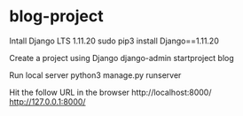 # blog-project

Intall Django LTS 1.11.20
sudo pip3 install Django==1.11.20

Create a project using Django
django-admin startproject blog

Run local server
python3 manage.py runserver

Hit the follow URL in the browser
http://localhost:8000/
http://127.0.0.1:8000/